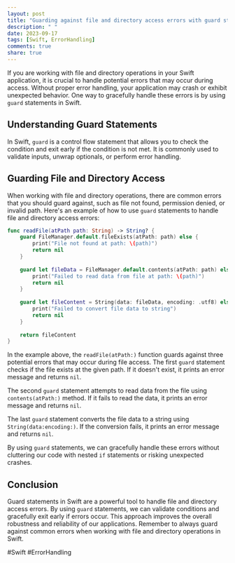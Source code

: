 ```yaml
---
layout: post
title: "Guarding against file and directory access errors with guard statements in Swift"
description: " "
date: 2023-09-17
tags: [Swift, ErrorHandling]
comments: true
share: true
---
```


If you are working with file and directory operations in your Swift application, it is crucial to handle potential errors that may occur during access. Without proper error handling, your application may crash or exhibit unexpected behavior. One way to gracefully handle these errors is by using `guard` statements in Swift.

## Understanding Guard Statements

In Swift, `guard` is a control flow statement that allows you to check the condition and exit early if the condition is not met. It is commonly used to validate inputs, unwrap optionals, or perform error handling.

## Guarding File and Directory Access

When working with file and directory operations, there are common errors that you should guard against, such as file not found, permission denied, or invalid path. Here's an example of how to use `guard` statements to handle file and directory access errors:

```swift
func readFile(atPath path: String) -> String? {
    guard FileManager.default.fileExists(atPath: path) else {
        print("File not found at path: \(path)")
        return nil
    }
    
    guard let fileData = FileManager.default.contents(atPath: path) else {
        print("Failed to read data from file at path: \(path)")
        return nil
    }
    
    guard let fileContent = String(data: fileData, encoding: .utf8) else {
        print("Failed to convert file data to string")
        return nil
    }
    
    return fileContent
}
```

In the example above, the `readFile(atPath:)` function guards against three potential errors that may occur during file access. The first `guard` statement checks if the file exists at the given path. If it doesn't exist, it prints an error message and returns `nil`. 

The second `guard` statement attempts to read data from the file using `contents(atPath:)` method. If it fails to read the data, it prints an error message and returns `nil`.

The last `guard` statement converts the file data to a string using `String(data:encoding:)`. If the conversion fails, it prints an error message and returns `nil`.

By using `guard` statements, we can gracefully handle these errors without cluttering our code with nested `if` statements or risking unexpected crashes.

## Conclusion

Guard statements in Swift are a powerful tool to handle file and directory access errors. By using `guard` statements, we can validate conditions and gracefully exit early if errors occur. This approach improves the overall robustness and reliability of our applications. Remember to always guard against common errors when working with file and directory operations in Swift.

#Swift #ErrorHandling